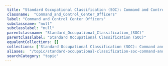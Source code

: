 ```yaml
--- 
 title: "Standard Occupational Classification (SOC): Command and Control Center Officers" 
 classname:  "Command_and_Control_Center_Officers" 
 label: "Command and Control Center Officers" 
 subclassname: "null" 
 subclasslabel: "null" 
 parentclassname: "Standard_Occupational_Classification_(SOC)" 
 parentclasslabel: "Standard Occupational Classification (SOC)" 
 equalentCollections: [] 
 collections: ['Standard Occupational Classification (SOC): Command and Control Center Officers']
 aliases:  "/topic/standard-occupational-classification-soc-command-and-control-center-officers"  
 searchCategory: "topic" 
---
```

